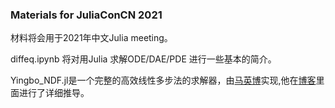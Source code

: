 ### Materials for JuliaConCN 2021

材料将会用于2021年中文Julia meeting。

diffeq.ipynb 将对用Julia 求解ODE/DAE/PDE 进行一些基本的简介。

Yingbo_NDF.jl是一个完整的高效线性多步法的求解器，由[马英博](https://github.com/YingboMa)实现,他在[博客](https://yingboma.github.io/posts/bdf_derivation/)里面进行了详细推导。



